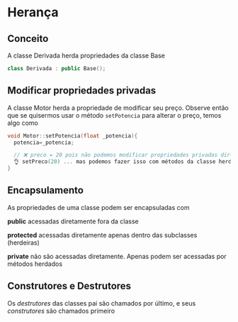 # Herança

## Conceito

A classe Derivada herda propriedades da classe Base

```cpp 
class Derivada : public Base();
```

## Modificar propriedades privadas

A classe Motor herda a propriedade de modificar seu preço. Observe então que se quisermos usar o método `setPotencia` para alterar o preço, temos algo como

```cpp
void Motor::setPotencia(float _potencia){
  potencia=_potencia;

  // ❌ preco = 20 pois não podemos modificar propriedades privadas diretamente
  👌 setPreco(20) ... mas podemos fazer isso com métodos da classe herdada
}
```

## Encapsulamento

As propriedades de uma classe podem ser encapsuladas com

**public** acessadas diretamente fora da classe

**protected** acessadas diretamente apenas dentro das subclasses (herdeiras)

**private** não são acessadas diretamente. Apenas podem ser acessadas por métodos herdados

## Construtores e Destrutores

Os *destrutores* das classes pai são chamados por último, e seus *construtores* são chamados primeiro
